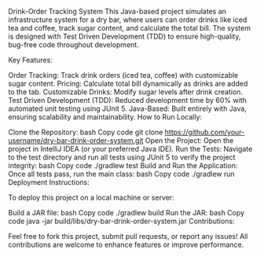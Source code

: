 Drink-Order Tracking System
This Java-based project simulates an infrastructure system for a dry bar, where users can order drinks like iced tea and coffee, track sugar content, and calculate the total bill. The system is designed with Test Driven Development (TDD) to ensure high-quality, bug-free code throughout development.

Key Features:

Order Tracking: Track drink orders (iced tea, coffee) with customizable sugar content.
Pricing: Calculate total bill dynamically as drinks are added to the tab.
Customizable Drinks: Modify sugar levels after drink creation.
Test Driven Development (TDD): Reduced development time by 60% with automated unit testing using JUnit 5.
Java-Based: Built entirely with Java, ensuring scalability and maintainability.
How to Run Locally:

Clone the Repository:
bash
Copy code
git clone https://github.com/your-username/dry-bar-drink-order-system.git
Open the Project:
Open the project in IntelliJ IDEA (or your preferred Java IDE).
Run the Tests:
Navigate to the test directory and run all tests using JUnit 5 to verify the project integrity:
bash
Copy code
./gradlew test
Build and Run the Application:
Once all tests pass, run the main class:
bash
Copy code
./gradlew run
Deployment Instructions:

To deploy this project on a local machine or server:

Build a JAR file:
bash
Copy code
./gradlew build
Run the JAR:
bash
Copy code
java -jar build/libs/dry-bar-drink-order-system.jar
Contributions:

Feel free to fork this project, submit pull requests, or report any issues! All contributions are welcome to enhance features or improve performance.
